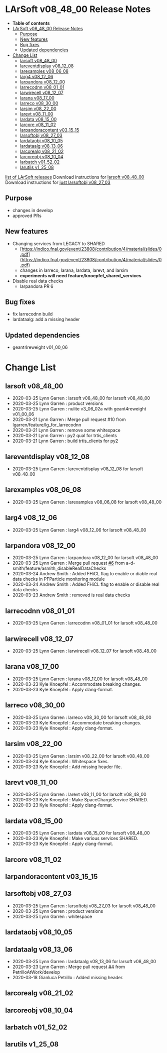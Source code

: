 LArSoft v08_48_00 Release Notes
======================================================================

-   **Table of contents**
-   [LArSoft v08_48_00 Release Notes](#LArSoft-v08_48_00-Release-Notes)
    -   [Purpose](#Purpose)
    -   [New features](#New-features)
    -   [Bug fixes](#Bug-fixes)
    -   [Updated dependencies](#Updated-dependencies)
-   [Change List](#Change-List)
    -   [larsoft v08_48_00](#larsoft-v08_48_00)
    -   [lareventdisplay v08_12_08](#lareventdisplay-v08_12_08)
    -   [larexamples v08_06_08](#larexamples-v08_06_08)
    -   [larg4 v08_12_06](#larg4-v08_12_06)
    -   [larpandora v08_12_00](#larpandora-v08_12_00)
    -   [larrecodnn v08_01_01](#larrecodnn-v08_01_01)
    -   [larwirecell v08_12_07](#larwirecell-v08_12_07)
    -   [larana v08_17_00](#larana-v08_17_00)
    -   [larreco v08_30_00](#larreco-v08_30_00)
    -   [larsim v08_22_00](#larsim-v08_22_00)
    -   [larevt v08_11_00](#larevt-v08_11_00)
    -   [lardata v08_15_00](#lardata-v08_15_00)
    -   [larcore v08_11_02](#larcore-v08_11_02)
    -   [larpandoracontent v03_15_15](#larpandoracontent-v03_15_15)
    -   [larsoftobj v08_27_03](#larsoftobj-v08_27_03)
    -   [lardataobj v08_10_05](#lardataobj-v08_10_05)
    -   [lardataalg v08_13_06](#lardataalg-v08_13_06)
    -   [larcorealg v08_21_02](#larcorealg-v08_21_02)
    -   [larcoreobj v08_10_04](#larcoreobj-v08_10_04)
    -   [larbatch v01_52_02](#larbatch-v01_52_02)
    -   [larutils v1_25_08](#larutils-v1_25_08)

[list of LArSoft releases](LArSoft_release_list)
Download instructions for [larsoft v08_48_00](http://scisoft.fnal.gov/scisoft/bundles/larsoft/v08_48_00/larsoft-v08_48_00.html)
Download instructions for [just larsoftobj v08_27_03](http://scisoft.fnal.gov/scisoft/bundles/larsoftobj/v08_27_03/larsoftobj-v08_27_03.html)

Purpose
--------------------

-   changes in develop
-   approved PRs

New features
------------------------------

-   Changing services from LEGACY to SHARED
    -   [https://indico.fnal.gov/event/23808/contribution/4/material/slides/0.pdf](https://indico.fnal.gov/event/23808/contribution/4/material/slides/0.pdf)
    -   changes in larreco, larana, lardata, larevt, and larsim
    -   **experiments will need feature/knoepfel_shared_services**
-   Disable real data checks
    -   larpandora PR 6

Bug fixes
------------------------

-   fix larrecodnn build
-   lardataalg: add a missing header

Updated dependencies
----------------------------------------------

-   geant4reweight v01_00_06

Change List
============================

larsoft v08_48_00
------------------------------------------

-   2020-03-25 Lynn Garren : larsoft v08_48_00 for larsoft v08_48_00
-   2020-03-25 Lynn Garren : product versions
-   2020-03-25 Lynn Garren : nulite v3_06_02a with geant4reweight v01_00_06
-   2020-03-21 Lynn Garren : Merge pull request \#10 from lgarren/feature/lg_for_larrecodnn
-   2020-03-21 Lynn Garren : remove some whitespace
-   2020-03-21 Lynn Garren : py2 qual for trtis_clients
-   2020-03-21 Lynn Garren : build trtis_clients for py2

lareventdisplay v08_12_08
----------------------------------------------------------

-   2020-03-25 Lynn Garren : lareventdisplay v08_12_08 for larsoft v08_48_00

larexamples v08_06_08
--------------------------------------------------

-   2020-03-25 Lynn Garren : larexamples v08_06_08 for larsoft v08_48_00

larg4 v08_12_06
--------------------------------------

-   2020-03-25 Lynn Garren : larg4 v08_12_06 for larsoft v08_48_00

larpandora v08_12_00
------------------------------------------------

-   2020-03-25 Lynn Garren : larpandora v08_12_00 for larsoft v08_48_00
-   2020-03-25 Lynn Garren : Merge pull request [\#6](/redmine/issues/6 "Feature: Non-KCA Remediation (New)") from a-d-smith/feature/asmith_disableRealDataChecks
-   2020-03-24 Andrew Smith : Added FHiCL flag to enable or diable real data checks in PFParticle monitoring module
-   2020-03-24 Andrew Smith : Added FHiCL flag to enable or disable real data checks
-   2020-03-23 Andrew Smith : removed is real data checks

larrecodnn v08_01_01
------------------------------------------------

-   2020-03-25 Lynn Garren : larrecodnn v08_01_01 for larsoft v08_48_00

larwirecell v08_12_07
--------------------------------------------------

-   2020-03-25 Lynn Garren : larwirecell v08_12_07 for larsoft v08_48_00

larana v08_17_00
----------------------------------------

-   2020-03-25 Lynn Garren : larana v08_17_00 for larsoft v08_48_00
-   2020-03-23 Kyle Knoepfel : Accommodate breaking changes.
-   2020-03-23 Kyle Knoepfel : Apply clang-format.

larreco v08_30_00
------------------------------------------

-   2020-03-25 Lynn Garren : larreco v08_30_00 for larsoft v08_48_00
-   2020-03-23 Kyle Knoepfel : Accommodate breaking changes.
-   2020-03-23 Kyle Knoepfel : Apply clang-format.

larsim v08_22_00
----------------------------------------

-   2020-03-25 Lynn Garren : larsim v08_22_00 for larsoft v08_48_00
-   2020-03-24 Kyle Knoepfel : Whitespace fixes.
-   2020-03-23 Kyle Knoepfel : Add missing header file.

larevt v08_11_00
----------------------------------------

-   2020-03-25 Lynn Garren : larevt v08_11_00 for larsoft v08_48_00
-   2020-03-23 Kyle Knoepfel : Make SpaceChargeService SHARED.
-   2020-03-23 Kyle Knoepfel : Apply clang-format.

lardata v08_15_00
------------------------------------------

-   2020-03-25 Lynn Garren : lardata v08_15_00 for larsoft v08_48_00
-   2020-03-23 Kyle Knoepfel : Make various services SHARED.
-   2020-03-23 Kyle Knoepfel : Apply clang-format.

larcore v08_11_02
------------------------------------------

larpandoracontent v03_15_15
--------------------------------------------------------------

larsoftobj v08_27_03
------------------------------------------------

-   2020-03-25 Lynn Garren : larsoftobj v08_27_03 for larsoft v08_48_00
-   2020-03-25 Lynn Garren : product versions
-   2020-03-25 Lynn Garren : whitespace

lardataobj v08_10_05
------------------------------------------------

lardataalg v08_13_06
------------------------------------------------

-   2020-03-25 Lynn Garren : lardataalg v08_13_06 for larsoft v08_48_00
-   2020-03-23 Lynn Garren : Merge pull request [\#4](/redmine/issues/4 "Feature: Postgres database  (Closed)") from PetrilloAtWork/develop
-   2020-03-18 Gianluca Petrillo : Added missing header.

larcorealg v08_21_02
------------------------------------------------

larcoreobj v08_10_04
------------------------------------------------

larbatch v01_52_02
--------------------------------------------

larutils v1_25_08
------------------------------------------
